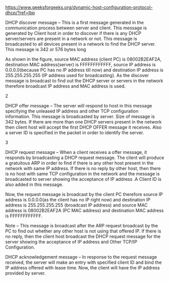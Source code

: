 https://www.geeksforgeeks.org/dynamic-host-configuration-protocol-dhcp/?ref=lbp

DHCP discover message – 
This is a first message generated in the communication process between server and client. This message is generated by Client host in order to discover if there is any DHCP server/servers are present in a network or not. This message is broadcasted to all devices present in a network to find the DHCP server. This message is 342 or 576 bytes long 

As shown in the figure, source MAC address (client PC) is 08002B2EAF2A, destination MAC address(server) is FFFFFFFFFFFF, source IP address is 0.0.0.0(because PC has no IP address till now) and destination IP address is 255.255.255.255 (IP address used for broadcasting). As the discover message is broadcast to find out the DHCP server or servers in the network therefore broadcast IP address and MAC address is used.


2

DHCP offer message – 
The server will respond to host in this message specifying the unleased IP address and other TCP configuration information. This message is broadcasted by server. Size of message is 342 bytes. If there are more than one DHCP servers present in the network then client host will accept the first DHCP OFFER message it receives. Also a server ID is specified in the packet in order to identify the server. 


3

DHCP request message – 
When a client receives a offer message, it responds by broadcasting a DHCP request message. The client will produce a  gratuitous ARP in order to find if there is any other host present in the network with same IP address. If there is no reply by other host, then there is no host with same TCP configuration in the network and the message is broadcasted to server showing the acceptance of IP address .A Client ID is also added in this message. 

Now, the request message is broadcast by the client PC therefore source IP address is 0.0.0.0(as the client has no IP right now) and destination IP address is 255.255.255.255 (broadcast IP address) and source MAC address is 08002B2EAF2A (PC MAC address) and destination MAC address is FFFFFFFFFFFF. 

Note – This message is broadcast after the ARP request broadcast by the PC to find out whether any other host is not using that offered IP. If there is no reply, then the client host broadcast the DHCP request message for the server showing the acceptance of IP address and Other TCP/IP Configuration. 
 

DHCP acknowledgement message – 
In response to the request message received, the server will make an entry with specified client ID and bind the IP address offered with lease time. Now, the client will have the IP address provided by server. 
